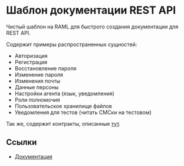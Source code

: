 # Шаблон документации REST API

Чистый шаблон на RAML для быстрого создания документации для REST API.

Содержит примеры распространенных сущностей:

* Авторизация
* Регистрация
* Восстановление пароля
* Изменение пароля
* Изменения почты
* Данные персоны
* Настройки агента (язык, уведомления)
* Роли полномочия
* Пользовательское хранилище файлов
* Уведомления для тестов (читать СМСки на тестовом)

Так же, содержит контракты, описанные [тут](https://github.com/phpbundle/rest/blob/master/guide/ru/README.md).

## Ссылки

* [Документация](https://github.com/zndev/rest-api/blob/master/docs/README.md)

